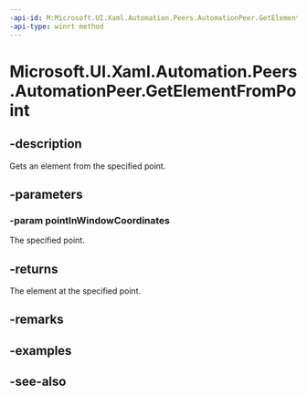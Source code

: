 ```yaml
---
-api-id: M:Microsoft.UI.Xaml.Automation.Peers.AutomationPeer.GetElementFromPoint(Windows.Foundation.Point)
-api-type: winrt method
---
```


<!-- Method syntax
public object GetElementFromPoint(Windows.Foundation.Point pointInWindowCoordinates)
-->

# Microsoft.UI.Xaml.Automation.Peers.AutomationPeer.GetElementFromPoint

## -description
Gets an element from the specified point.

## -parameters
### -param pointInWindowCoordinates
The specified point.

## -returns
The element at the specified point.

## -remarks

## -examples

## -see-also
